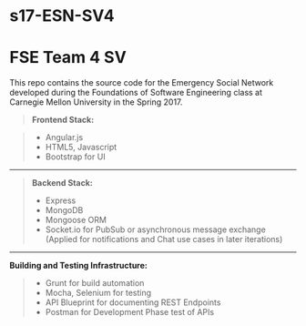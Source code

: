 # s17-ESN-SV4

FSE Team 4 SV 
=============================
This repo contains the source code for the Emergency Social Network developed during the Foundations of Software Engineering class at Carnegie Mellon University in the Spring 2017.

> **Frontend Stack:**

> - Angular.js
> - HTML5, Javascript
> - Bootstrap for UI

----------
> **Backend Stack:**
> - Express
> - MongoDB
> - Mongoose ORM
> - Socket.io for PubSub or asynchronous message exchange (Applied for notifications and Chat use cases in later iterations)

-----------
**Building and Testing Infrastructure:**
> - Grunt for build automation
> - Mocha, Selenium for testing 
> - API Blueprint for documenting REST Endpoints
> - Postman for Development Phase test of APIs



